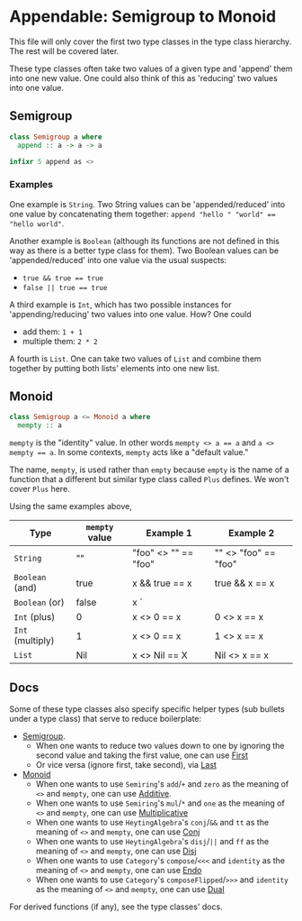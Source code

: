 # Appendable: Semigroup to Monoid

This file will only cover the first two type classes in the type class hierarchy. The rest will be covered later.

These type classes often take two values of a given type and 'append' them into one new value. One could also think of this as 'reducing' two values into one value.

## Semigroup

```purescript
class Semigroup a where
  append :: a -> a -> a

infixr 5 append as <>
```

### Examples

One example is `String`. Two String values can be 'appended/reduced' into one value by concatenating them together: `append "hello " "world" == "hello world"`.

Another example is `Boolean` (although its functions are not defined in this way as there is a better type class for them). Two Boolean values can be 'appended/reduced' into one value via the usual suspects:
- `true && true == true`
- `false || true == true`

A third example is `Int`, which has two possible instances for 'appending/reducing' two values into one value. How? One could
- add them: `1 + 1`
- multiple them: `2 * 2`

A fourth is `List`. One can take two values of `List` and combine them together by putting both lists' elements into one new list.

## Monoid

```purescript
class Semigroup a <= Monoid a where
  mempty :: a
```

`mempty` is the "identity" value. In other words `mempty <> a == a` and `a <> mempty == a`. In some contexts, `mempty` acts like a "default value."

The name, `mempty`, is used rather than `empty` because `empty` is the name of a function that a different but similar type class called `Plus` defines. We won't cover `Plus` here.

Using the same examples above,

| Type | `mempty` value | Example 1 | Example 2
| - | - | - | - |
| `String` | "" | "foo" <> "" == "foo" | "" <> "foo" == "foo"
| `Boolean` (and) | true | x &amp;&amp; true == x | true &amp;&amp; x == x
| `Boolean` (or) | false | x `||` false == x | false `||` x == x
| `Int` (plus) | 0 | x <> 0 == x | 0 <> x == x
| `Int` (multiply) | 1 | x <> 0 == x | 1 <> x == x
| `List` | Nil | x <> Nil == X | Nil <> x == x

## Docs

Some of these type classes also specify specific helper types (sub bullets under a type class) that serve to reduce boilerplate:
- [Semigroup](https://pursuit.purescript.org/packages/purescript-prelude/docs/Data.Semigroup).
    - When one wants to reduce two values down to one by ignoring the second value and taking the first value, one can use [First](https://pursuit.purescript.org/packages/purescript-prelude/docs/Data.Semigroup.First)
    - Or vice versa (ignore first, take second), via [Last](https://pursuit.purescript.org/packages/purescript-prelude/docs/Data.Semigroup.Last)
- [Monoid](https://pursuit.purescript.org/packages/purescript-prelude/docs/Data.Monoid)
    - When one wants to use `Semiring`'s `add`/`+` and `zero` as the meaning of `<>` and `mempty`, one can use [Additive](https://pursuit.purescript.org/packages/purescript-prelude/docs/Data.Monoid.Additive).
    - When one wants to use `Semiring`'s `mul`/`*` and `one` as the meaning of `<>` and `mempty`, one can use [Multiplicative](https://pursuit.purescript.org/packages/purescript-prelude/docs/Data.Monoid.Multiplicative)
    - When one wants to use `HeytingAlgebra`'s `conj`/`&&` and `tt` as the meaning of `<>` and `mempty`, one can use [Conj](https://pursuit.purescript.org/packages/purescript-prelude/docs/Data.Monoid.Conj)
    - When one wants to use `HeytingAlgebra`'s `disj`/`||` and `ff` as the meaning of `<>` and `mempty`, one can use [Disj](https://pursuit.purescript.org/packages/purescript-prelude/docs/Data.Monoid.Disj)
    - When one wants to use `Category`'s `compose`/`<<<` and `identity` as the meaning of `<>` and `mempty`, one can use [Endo](https://pursuit.purescript.org/packages/purescript-prelude/docs/Data.Monoid.Endo)
    - When one wants to use `Category`'s `composeFlipped`/`>>>` and `identity` as the meaning of `<>` and `mempty`, one can use [Dual](https://pursuit.purescript.org/packages/purescript-prelude/docs/Data.Monoid.Dual)

For derived functions (if any), see the type classes' docs.

